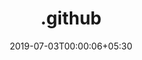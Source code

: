 ---
title: ".github"
date: 2019-07-03T00:00:06+05:30
type: "organisations"
org_name: "Microsoft"
repo_desc: "Default Community Health Files for the Microsoft organization on GitHub"
repo_link: https://github.com/microsoft/.github
---